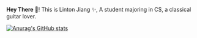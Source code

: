 **Hey There** 👋! This is Linton Jiang ✨, A student majoring in CS, a classical guitar lover.

[![Anurag's GitHub stats](https://github-readme-stats.vercel.app/api?username=JustLinton&show_icons=true)](https://github.com/anuraghazra/github-readme-stats)
